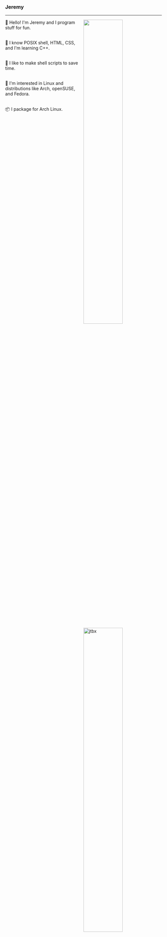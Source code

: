 ### Jeremy

---

<a href="https://github.com/jtbx">
  <img align="right" width="50%" src="https://github-readme-stats.vercel.app/api?username=jtbx&show_icons=true&title_color=ffffff&text_color=ffffff&icon_color=ffffff&bg_color=0d1117">
  <img align="right" width="50%" src="https://github-readme-stats.vercel.app/api/top-langs/?username=jtbx&title_color=ffffff&text_color=ffffff&icon_color=ffffff&bg_color=0d1117" alt="jtbx" />
</a>


👋 Hello! I'm Jeremy and I program stuff for fun.<br/><br/>

🧠 I know POSIX shell, HTML, CSS, and I'm learning C++.<br/><br/>

📜 I like to make shell scripts to save time.<br/><br/>

🐧 I'm interested in Linux and distributions like Arch, openSUSE, and Fedora.<br/><br/>

📦 I package for Arch Linux. <br/><br/><br/><br/>

<!--**My most active repo:**<br/><br/>

<a href="https://github.com/jtbx/scripts">
  <img align="left" width="45%" src="https://github-readme-stats.vercel.app/api/pin/?username=jtbx&repo=scripts&title_color=58a6ff&text_color=ffffff&icon_color=ffffff&bg_color=0d1117">
 </a>
--!>
